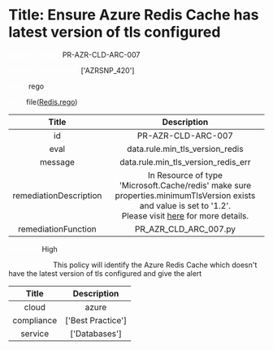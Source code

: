 



# Title: Ensure Azure Redis Cache has latest version of tls configured


***<font color="white">Master Test Id:</font>*** PR-AZR-CLD-ARC-007

***<font color="white">Master Snapshot Id:</font>*** ['AZRSNP_420']

***<font color="white">type:</font>*** rego

***<font color="white">rule:</font>*** file([Redis.rego])  
  
  
  
  

|Title|Description|
| :---: | :---: |
|id|PR-AZR-CLD-ARC-007|
|eval|data.rule.min_tls_version_redis|
|message|data.rule.min_tls_version_redis_err|
|remediationDescription|In Resource of type 'Microsoft.Cache/redis' make sure properties.minimumTlsVersion exists and value is set to '1.2'.<br>Please visit <a href='https://docs.microsoft.com/en-us/azure/templates/microsoft.cache/redis' target='_blank'>here</a> for more details.|
|remediationFunction|PR_AZR_CLD_ARC_007.py|


***<font color="white">Severity:</font>*** High

***<font color="white">Description:</font>*** This policy will identify the Azure Redis Cache which doesn't have the latest version of tls configured and give the alert  
  
  

|Title|Description|
| :---: | :---: |
|cloud|azure|
|compliance|['Best Practice']|
|service|['Databases']|



[Redis.rego]: https://github.com/prancer-io/prancer-compliance-test/tree/master/azure/cloud/Redis.rego
